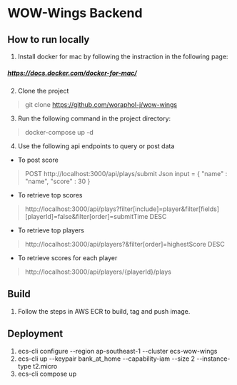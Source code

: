 # WOW-Wings Backend
## How to run locally
1. Install docker for mac by following the instraction in the following page:
##### https://docs.docker.com/docker-for-mac/
2. Clone the project
> git clone https://github.com/woraphol-j/wow-wings
3. Run the following command in the project directory:
> docker-compose up -d
4. Use the following api endpoints to query or post data
 - To post score
> POST http://localhost:3000/api/plays/submit
> Json input =
> {
>     "name" : "name",
>     "score" : 30
> }
 - To retrieve top scores
> http://localhost:3000/api/plays?filter[include]=player&filter[fields][playerId]=false&filter[order]=submitTime DESC
 - To retrieve top players
> http://localhost:3000/api/players?&filter[order]=highestScore DESC
 - To retrieve scores for each player
> http://localhost:3000/api/players/{playerId}/plays

## Build
1. Follow the steps in AWS ECR to build, tag and push image.
## Deployment
1. ecs-cli configure --region ap-southeast-1 --cluster ecs-wow-wings
2. ecs-cli up --keypair bank_at_home --capability-iam --size 2 --instance-type t2.micro
3. ecs-cli compose up
